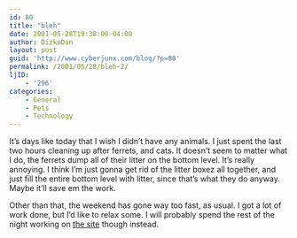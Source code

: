 ```yaml
---
id: 80
title: "bleh"
date: 2001-05-28T19:38:00-04:00
author: DizkoDan
layout: post
guid: 'http://www.cyberjunx.com/blog/?p=80'
permalink: /2001/05/28/bleh-2/
ljID:
    - '296'
categories:
    - General
    - Pets
    - Technology
---
```


It’s days like today that I wish I didn’t have any animals. I just spent the last two hours cleaning up after ferrets, and cats. It doesn’t seem to matter what I do, the ferrets dump all of their litter on the bottom level. It’s really annoying. I think I’m just gonna get rid of the litter boxez all together, and just fill the entire bottom level with litter, since that’s what they do anyway. Maybe it’ll save em the work.

Other than that, the weekend has gone way too fast, as usual. I got a lot of work done, but I’d like to relax some. I will probably spend the rest of the night working on [the site](http://www.serve-you.net) though instead.